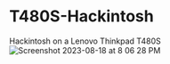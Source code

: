 # T480S-Hackintosh
Hackintosh on a Lenovo Thinkpad T480S 
![Screenshot 2023-08-18 at 8 06 28 PM](https://github.com/Hasodikis/T480S-Hackintosh/assets/61179177/ab0a1250-e3bf-4d5e-a2c7-becf195c49a9)
